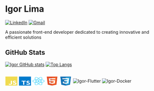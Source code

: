 # Igor Lima

[![LinkedIn](https://img.shields.io/badge/LinkedIn-0077B5?style=for-the-badge&logo=linkedin&logoColor=white)](https://www.linkedin.com/in/igor-lima-pereira-3b2b721b0/)
[![Gmail](https://img.shields.io/badge/Gmail-D14836?style=for-the-badge&logo=gmail&logoColor=white)](mailto:igorlimadeveloper@gmail.com)

A passionate front-end developer dedicated to creating innovative and efficient solutions

## GitHub Stats
[![Igor GitHub stats](https://github-readme-stats.vercel.app/api?username=igorDevLima&theme=github_dark_dimmed)](https://github.com/igorDevLima/github-readme-stats)
[![Top Langs](https://github-readme-stats.vercel.app/api/top-langs/?username=igorDevLima&theme=github_dark_dimmed)](https://github.com/igorDevLima/github-readme-stats)

<div style="display: inline_block"><br>
  <img align="center" alt="Igor-Js" height="30" width="40" src="https://raw.githubusercontent.com/devicons/devicon/master/icons/javascript/javascript-plain.svg">
  <img align="center" alt="Igor-Ts" height="30" width="40" src="https://raw.githubusercontent.com/devicons/devicon/master/icons/typescript/typescript-plain.svg">
  <img align="center" alt="Igor-React" height="30" width="40" src="https://raw.githubusercontent.com/devicons/devicon/master/icons/react/react-original.svg">
  <img align="center" alt="Igor-HTML" height="30" width="40" src="https://raw.githubusercontent.com/devicons/devicon/master/icons/html5/html5-original.svg">
  <img align="center" alt="Igor-CSS" height="30" width="40" src="https://raw.githubusercontent.com/devicons/devicon/master/icons/css3/css3-original.svg">
  <img align="center" alt="Igor-Flutter" height="30" width="40" src="https://cdn.jsdelivr.net/gh/devicons/devicon/icons/flutter/flutter-original.svg">  
  <img align="center" alt="Igor-Docker" height="30" width="40" src="https://cdn.jsdelivr.net/gh/devicons/devicon/icons/docker/docker-original.svg">  
</div>
